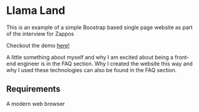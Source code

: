 # Llama Land

This is an example of a simple Boostrap based single page website as part of the interview for Zappos

Checkout the demo [here!](https://shreekrishnasubburaj.github.io/llamaland/)

A little something about myself and why I am excited about being a front-end engineer is in the FAQ section. Why I created the website this way and why I used these technologies can also be found in the FAQ section.

## Requirements

A modern web browser



